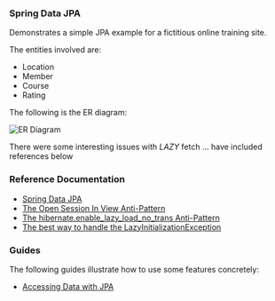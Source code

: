 ### Spring Data JPA

Demonstrates a simple JPA example for a fictitious online training site.

The entities involved are:

* Location
* Member
* Course
* Rating

The following is the ER diagram:

![ER Diagram](https://www.polarsparc.com/xhtml/images/spring-data-jpa.png)

There were some interesting issues with *LAZY* fetch ... have included references below

### Reference Documentation

* [Spring Data JPA](https://docs.spring.io/spring-boot/docs/2.3.1.RELEASE/reference/htmlsingle/#boot-features-jpa-and-spring-data)
* [The Open Session In View Anti-Pattern](https://vladmihalcea.com/the-open-session-in-view-anti-pattern/)
* [The hibernate.enable_lazy_load_no_trans Anti-Pattern](https://vladmihalcea.com/the-hibernate-enable_lazy_load_no_trans-anti-pattern/)
* [The best way to handle the LazyInitializationException](https://vladmihalcea.com/the-best-way-to-handle-the-lazyinitializationexception/)

### Guides
The following guides illustrate how to use some features concretely:

* [Accessing Data with JPA](https://spring.io/guides/gs/accessing-data-jpa/)
